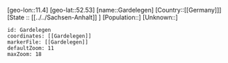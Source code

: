 ﻿---
location: [52.53,11.4]
mapzoom: [7,12] 
mapmarker: city 
type: City
tags:
- geo/City


SpocWebEntityId: 30361
isDeleted: false
confidential: public

---
[geo-lon::11.4]
[geo-lat::52.53]
[name::Gardelegen]
[Country::[[Germany]]]
[State :: [[../../Sachsen-Anhalt]] ]
[Population::]
[Unknown::]


```leaflet
id: Gardelegen
coordinates: [[Gardelegen]]
markerFile: [[Gardelegen]]
defaultZoom: 11 
maxZoom: 18
```
